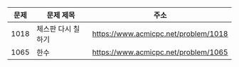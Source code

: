 | 문제 | 문제 제목          | 주소                                 |
| ---- | ------------------ | ------------------------------------ |
| 1018 | 체스판 다시 칠하기 | https://www.acmicpc.net/problem/1018 |
| 1065 | 한수               | https://www.acmicpc.net/problem/1065 |
